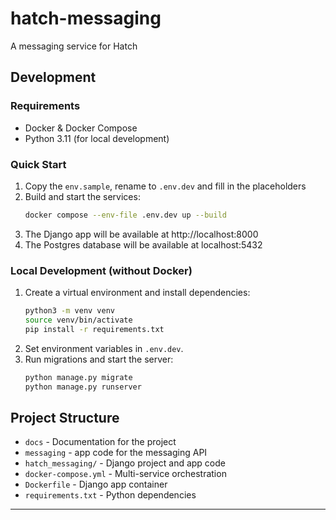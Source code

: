 # hatch-messaging
A messaging service for Hatch

## Development

### Requirements
- Docker & Docker Compose
- Python 3.11 (for local development)

### Quick Start

1. Copy the `env.sample`, rename to `.env.dev` and fill in the placeholders
2. Build and start the services:
   ```bash
   docker compose --env-file .env.dev up --build
   ```
3. The Django app will be available at http://localhost:8000
4. The Postgres database will be available at localhost:5432

### Local Development (without Docker)

1. Create a virtual environment and install dependencies:
   ```bash
   python3 -m venv venv
   source venv/bin/activate
   pip install -r requirements.txt
   ```
2. Set environment variables in `.env.dev`.
3. Run migrations and start the server:
   ```bash
   python manage.py migrate
   python manage.py runserver
   ```

## Project Structure
- `docs` - Documentation for the project
- `messaging` - app code for the messaging API
- `hatch_messaging/` - Django project and app code
- `docker-compose.yml` - Multi-service orchestration
- `Dockerfile` - Django app container
- `requirements.txt` - Python dependencies

---
